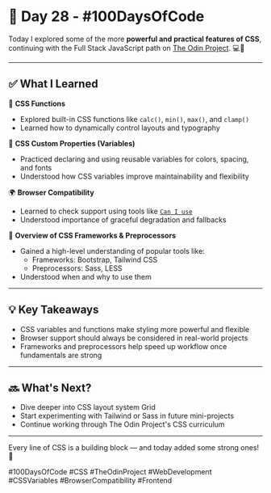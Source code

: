 # 📅 Day 28 - #100DaysOfCode

Today I explored some of the more **powerful and practical features of CSS**, continuing with the Full Stack JavaScript path on [The Odin Project](https://www.theodinproject.com/). 💻🎨

---

## ✅ What I Learned

🧩 **CSS Functions**
- Explored built-in CSS functions like `calc()`, `min()`, `max()`, and `clamp()`  
- Learned how to dynamically control layouts and typography

🌈 **CSS Custom Properties (Variables)**
- Practiced declaring and using reusable variables for colors, spacing, and fonts  
- Understood how CSS variables improve maintainability and flexibility

🌍 **Browser Compatibility**
- Learned to check support using tools like [`Can I use`](https://caniuse.com/)  
- Understood importance of graceful degradation and fallbacks

🧱 **Overview of CSS Frameworks & Preprocessors**
- Gained a high-level understanding of popular tools like:
  - Frameworks: Bootstrap, Tailwind CSS  
  - Preprocessors: Sass, LESS  
- Understood when and why to use them

---

## 💡 Key Takeaways

- CSS variables and functions make styling more powerful and flexible  
- Browser support should always be considered in real-world projects  
- Frameworks and preprocessors help speed up workflow once fundamentals are strong

---

## 🔜 What's Next?

- Dive deeper into CSS layout system Grid  
- Start experimenting with Tailwind or Sass in future mini-projects  
- Continue working through The Odin Project's CSS curriculum

---

Every line of CSS is a building block — and today added some strong ones! 💪

#100DaysOfCode #CSS #TheOdinProject #WebDevelopment #CSSVariables #BrowserCompatibility #Frontend
